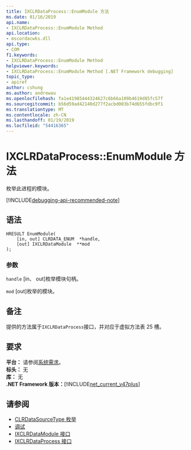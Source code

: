 ```yaml
---
title: IXCLRDataProcess::EnumModule 方法
ms.date: 01/16/2019
api.name:
- IXCLRDataProcess::EnumModule Method
api.location:
- mscordacwks.dll
api.type:
- COM
f1.keywords:
- IXCLRDataProcess::EnumModule Method
helpviewer.keywords:
- IXCLRDataProcess::EnumModule Method [.NET Framework debugging]
topic_type:
- apiref
author: cshung
ms.author: andrewau
ms.openlocfilehash: fa1e41985444324627c6b66a109b4619d85fc57f
ms.sourcegitcommit: b56d59ad42140d277f2acbd003b74d655fdbc9f1
ms.translationtype: MT
ms.contentlocale: zh-CN
ms.lasthandoff: 01/19/2019
ms.locfileid: "54416365"
---
```

# <a name="ixclrdataprocessenummodule-method"></a>IXCLRDataProcess::EnumModule 方法

枚举此进程的模块。

[!INCLUDE[debugging-api-recommended-note](../../../../includes/debugging-api-recommended-note.md)]

## <a name="syntax"></a>语法

```
HRESULT EnumModule(
    [in, out] CLRDATA_ENUM  *handle,
    [out] IXCLRDataModule  **mod
);
```

### <a name="parameters"></a>参数

`handle` [in、 out]枚举模块句柄。

`mod` [out]枚举的模块。

## <a name="remarks"></a>备注

提供的方法属于`IXCLRDataProcess`接口，并对应于虚拟方法表 25 槽。

## <a name="requirements"></a>要求

**平台：** 请参阅[系统需求](../../../../docs/framework/get-started/system-requirements.md)。  
**标头：** 无  
**库：** 无  
**.NET Framework 版本：**[!INCLUDE[net_current_v47plus](../../../../includes/net-current-v47plus.md)]  

## <a name="see-also"></a>请参阅

- [CLRDataSourceType 枚举](../../../../docs/framework/unmanaged-api/debugging/clrdatasourcetype-enumeration.md)
- [调试](../../../../docs/framework/unmanaged-api/debugging/index.md)
- [IXCLRDataModule 接口](../../../../docs/framework/unmanaged-api/debugging/ixclrdatamodule-interface.md)
- [IXCLRDataProcess 接口](../../../../docs/framework/unmanaged-api/debugging/ixclrdataprocess-interface.md)
